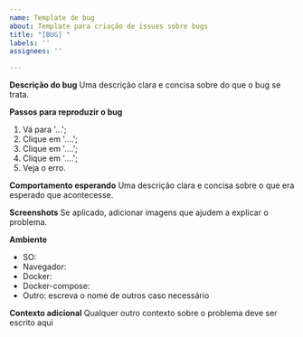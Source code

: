 ```yaml
---
name: Template de bug
about: Template para criação de issues sobre bugs
title: "[BUG] "
labels: ''
assignees: ''

---
```


**Descrição do bug**
Uma descrição clara e concisa sobre do que o bug se trata.

**Passos para reproduzir o bug**
1. Vá para '...';
2. Clique em '....';
3. Clique em '....';
4. Clique em '....';
5. Veja o erro.

**Comportamento esperando**
Uma descrição clara e concisa sobre o que era esperado que acontecesse.

**Screenshots**
Se aplicado, adicionar imagens que ajudem a explicar o problema.

**Ambiente**
<!-- adicionar versão quando possível, colocar somente os que se aplicam no caso -->
- SO: 
- Navegador: 
- Docker:
- Docker-compose: 
- Outro: escreva o nome de outros caso necessário

**Contexto adicional**
Qualquer outro contexto sobre o problema deve ser escrito aqui
